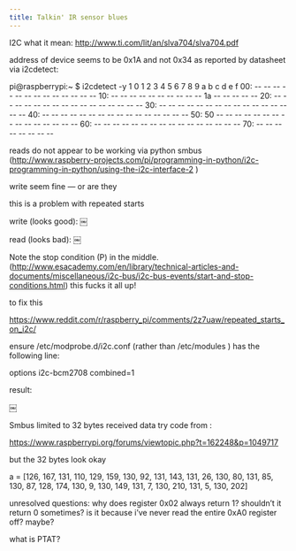 ```yaml
---
title: Talkin' IR sensor blues
---
```


I2C what it mean: http://www.ti.com/lit/an/slva704/slva704.pdf

address of device seems to be 0x1A and not 0x34 as reported by datasheet via i2cdetect:

pi@raspberrypi:~ $ i2cdetect -y 1
     0  1  2  3  4  5  6  7  8  9  a  b  c  d  e  f
00:          -- -- -- -- -- -- -- -- -- -- -- -- -- 
10: -- -- -- -- -- -- -- -- -- -- 1a -- -- -- -- -- 
20: -- -- -- -- -- -- -- -- -- -- -- -- -- -- -- -- 
30: -- -- -- -- -- -- -- -- -- -- -- -- -- -- -- -- 
40: -- -- -- -- -- -- -- -- -- -- -- -- -- -- -- -- 
50: 50 -- -- -- -- -- -- -- -- -- -- -- -- -- -- -- 
60: -- -- -- -- -- -- -- -- -- -- -- -- -- -- -- -- 
70: -- -- -- -- -- -- -- --       

reads do not appear to be working via python smbus (http://www.raspberry-projects.com/pi/programming-in-python/i2c-programming-in-python/using-the-i2c-interface-2
)

write seem fine — or are they

this is a problem with repeated starts

write (looks good):
￼

read (looks bad):
￼

Note the stop condition (P) in the middle. (http://www.esacademy.com/en/library/technical-articles-and-documents/miscellaneous/i2c-bus/i2c-bus-events/start-and-stop-conditions.html) this fucks it all up!

to fix this

https://www.reddit.com/r/raspberry_pi/comments/2z7uaw/repeated_starts_on_i2c/

ensure /etc/modprobe.d/i2c.conf (rather than /etc/modules ) has the following line:

options i2c-bcm2708 combined=1

result:

￼

Smbus limited to 32 bytes received data try code from :

https://www.raspberrypi.org/forums/viewtopic.php?t=162248&p=1049717

but the 32 bytes look okay

a = [126,
 167,
 131,
 110,
 129,
 159,
 130,
 92,
 131,
 143,
 131,
 26,
 130,
 80,
 131,
 85,
 130,
 87,
 128,
 174,
 130,
 9,
 130,
 149,
 131,
 7,
 130,
 210,
 131,
 5,
 130,
 202]

unresolved questions: why does register 0x02 always return 1? shouldn’t it return 0 sometimes? is it because i’ve never read the entire 0xA0 register off? maybe?

what is PTAT?